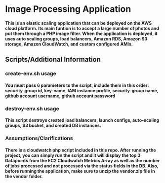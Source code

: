 # Image Processing Application
#### This is an elastic scaling application that can be deployed on the AWS cloud platform. Its main funtion is to accept a large number of photos and put them through a PHP image filter. When the application is deployed, it uses auto scaling groups, load balancers, Amazon RDS, Amazon S3 storage, Amazon CloudWatch, and custom configured AMIs.

## Scripts/Additional Information

### create-env.sh usage
#### You must pass 6 parameters to the script, include them in this order: security-group id, key-name, IAM instance profile, security-group name, github account username, github account password
 
### destroy-env.sh usage
#### This script destroys created load balancers, launch configs, auto-scaling groups, S3 bucket, and created DB instances.

### Assumptions/Clarifications
#### There is a cloudwatch php script included in this repo. After running the project, you can simply run the script and it will display the top 3 Datapoints from the EC2 Cloudwatch Metrics Array as well as the number of jobs processed and not processed via the status fields in the DB. Also, before running the application, make sure to unzip the vendor.zip file in the vendor folder.
